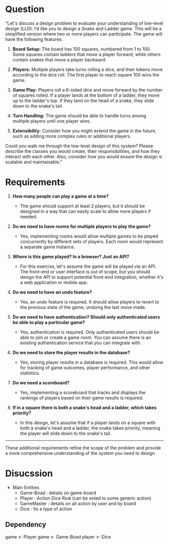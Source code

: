 # Question
"Let's discuss a design problem to evaluate your understanding of low-level design (LLD). I’d like you to design a Snake and Ladder game. This will be a simplified version where two or more players can participate. The game will have the following features:

1. **Board Setup:** The board has 100 squares, numbered from 1 to 100. Some squares contain ladders that move a player forward, while others contain snakes that move a player backward.
  
2. **Players:** Multiple players take turns rolling a dice, and their tokens move according to the dice roll. The first player to reach square 100 wins the game.
  
3. **Game Play:** Players roll a 6-sided dice and move forward by the number of squares rolled. If a player lands at the bottom of a ladder, they move up to the ladder's top. If they land on the head of a snake, they slide down to the snake's tail.

4. **Turn Handling:** The game should be able to handle turns among multiple players until one player wins.

5. **Extensibility:** Consider how you might extend the game in the future, such as adding more complex rules or additional players.

Could you walk me through the low-level design of this system? Please describe the classes you would create, their responsibilities, and how they interact with each other. Also, consider how you would ensure the design is scalable and maintainable."

# Requirements
1. **How many people can play a game at a time?**
   - The game should support at least 2 players, but it should be designed in a way that can easily scale to allow more players if needed.

2. **Do we need to have rooms for multiple players to play the game?**
   - Yes, implementing rooms would allow multiple games to be played concurrently by different sets of players. Each room would represent a separate game instance.

3. **Where is this game played? In a browser? Just an API?**
   - For this exercise, let's assume the game will be played via an API. The front-end or user interface is out of scope, but you should design the API to support potential front-end integration, whether it's a web application or mobile app.

4. **Do we need to have an undo feature?**
   - Yes, an undo feature is required. It should allow players to revert to the previous state of the game, undoing the last move made.

5. **Do we need to have authentication? Should only authenticated users be able to play a particular game?**
   - Yes, authentication is required. Only authenticated users should be able to join or create a game room. You can assume there is an existing authentication service that you can integrate with.

6. **Do we need to store the player results in the database?**
   - Yes, storing player results in a database is required. This would allow for tracking of game outcomes, player performance, and other statistics.

7. **Do we need a scoreboard?**
   - Yes, implementing a scoreboard that tracks and displays the rankings of players based on their game results is required.

8. **If in a square there is both a snake's head and a ladder, which takes priority?**
   - In this design, let's assume that if a player lands on a square with both a snake's head and a ladder, the snake takes priority, meaning the player will slide down to the snake's tail.

---

These additional requirements refine the scope of the problem and provide a more comprehensive understanding of the system you need to design.

# Disucssion

- Main Entities
    - Game-Boad : details on game-board
    - Player : Action Dice Roal (can be exted to some generic action) 
    - GameMaster : details on all action by user and by board
    - Dice : Its a type of action 

## Dependency
game <- Player
game <- Game-Boad
player <- Dice

